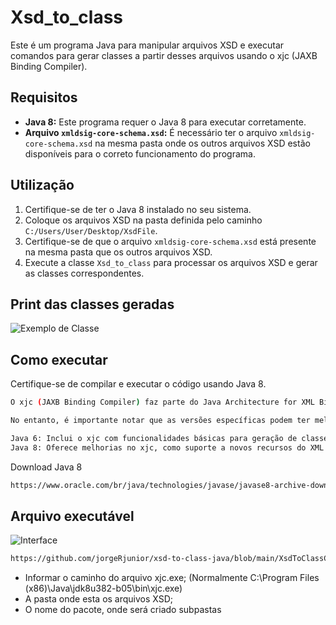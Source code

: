# Xsd_to_class

Este é um programa Java para manipular arquivos XSD e executar comandos para gerar classes a partir desses arquivos usando o xjc (JAXB Binding Compiler).

## Requisitos

- **Java 8:** Este programa requer o Java 8 para executar corretamente.
- **Arquivo `xmldsig-core-schema.xsd`:** É necessário ter o arquivo `xmldsig-core-schema.xsd` na mesma pasta onde os outros arquivos XSD estão disponíveis para o correto funcionamento do programa.

## Utilização

1. Certifique-se de ter o Java 8 instalado no seu sistema.
2. Coloque os arquivos XSD na pasta definida pelo caminho `C:/Users/User/Desktop/XsdFile`.
3. Certifique-se de que o arquivo `xmldsig-core-schema.xsd` está presente na mesma pasta que os outros arquivos XSD.
4. Execute a classe `Xsd_to_class` para processar os arquivos XSD e gerar as classes correspondentes.

## Print das classes geradas
![Exemplo de Classe](https://i.ibb.co/3vXVSNd/exemplo-class.png)


## Como executar

Certifique-se de compilar e executar o código usando Java 8.

```bash
O xjc (JAXB Binding Compiler) faz parte do Java Architecture for XML Binding (JAXB) e está disponível a partir do Java 6 e continua a ser suportado nas versões subsequentes do Java.

No entanto, é importante notar que as versões específicas podem ter melhorias e atualizações no xjc. Por exemplo:

Java 6: Inclui o xjc com funcionalidades básicas para geração de classes a partir de arquivos XSD.
Java 8: Oferece melhorias no xjc, como suporte a novos recursos do XML Schema e aprimoramentos na geração de código.
```
Download Java 8
```bash
https://www.oracle.com/br/java/technologies/javase/javase8-archive-downloads.html
```
## Arquivo executável

![Interface]((https://i.ibb.co/gPMjJ7K/interface-xsd-converter.png))

```bash
https://github.com/jorgeRjunior/xsd-to-class-java/blob/main/XsdToClassConverter.jar
```
-  Informar o caminho do arquivo xjc.exe; (Normalmente C:\Program Files (x86)\Java\jdk8u382-b05\bin\xjc.exe)
-  A pasta onde esta os arquivos XSD;
-  O nome do pacote, onde será criado subpastas


